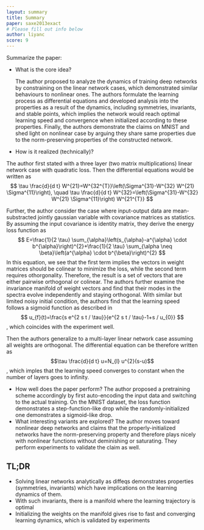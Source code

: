 ```yaml
---
layout: summary
title: Summary
paper: saxe2013exact
# Please fill out info below
author: liyanc
score: 9
---
```


Summarize the paper:
* What is the core idea?

    The author proposed to analyze the dynamics of training deep networks by constraining on the linear network cases, which demonstrated similar behaviours to nonlinear ones.
The authors formulate the learning process as differential equations and developed analysis into the properties as a result of the dynamics, including symmetries, invariants, and stable points, which implies the network would reach optimal learning speed and convergence when initialized according to these properties.
Finally, the authors demonstrate the claims on MNIST and shed light on nonlinear case by arguing they share same properties due to the norm-preserving properties of the constructed network.
* How is it realized (technically)?

The author first stated with a three layer (two matrix multiplications) linear network case with quadratic loss.
Then the differential equations would be written as
$$
\tau \frac{d}{d t} W^{21}=W^{32^{T}}\left(\Sigma^{31}-W^{32} W^{21} \Sigma^{11}\right), \quad \tau \frac{d}{d t} W^{32}=\left(\Sigma^{31}-W^{32} W^{21} \Sigma^{11}\right) W^{21^{T}}
$$

Further, the author consider the case where input-output data are mean-substracted jointly gaussian variable with covariance matrices as statistics.
By assuming the input covariance is identity matrix, they derive the energy loss function as 
$$
E=\frac{1}{2 \tau} \sum_{\alpha}\left(s_{\alpha}-a^{\alpha} \cdot b^{\alpha}\right)^{2}+\frac{1}{2 \tau} \sum_{\alpha \neq \beta}\left(a^{\alpha} \cdot b^{\beta}\right)^{2}
$$
In this equation, we see that the first term implies the vectors in weight matrices should be colinear to minimize the loss, while the second term requires othorgonality.
Therefore, the result is a set of vectors that are either pairwise orthogonal or colinear.
The authors further examine the invariance manifold of weight vectors and find that their modes in the spectra evolve independently and staying orthogonal.
With similar but limited noisy initial condition, the authors find that the learning speed follows a sigmoid function as described in
$$
u_{f}(t)=\frac{s e^{2 s t / \tau}}{e^{2 s t / \tau}-1+s / u_{0}}
$$
, which coincides with the experiment well.

  Then the authors generalize to a multi-layer linear network case assuming all weights are orthogonal.
The differential equation can be therefore written as $$\tau \frac{d}{d t} u=N_{l} u^{2}(s-u)$$, which imples that the learning speed converges to constant when the number of layers goes to infinity.
* How well does the paper perform?
  The author proposed a pretraining scheme accordingly by first auto-encoding the input data and switching to the actual training.
  On the MNIST dataset, the loss function demonstrates a step-function-like drop while the randomly-initialized one demonstrates a sigmoid-like drop.
* What interesting variants are explored?
  The author moves toward nonlinear deep networks and claims that the properly-initialized networks have the norm-preserving property and therefore plays nicely with nonlinear functions without deminishing or saturating.
They perform experiments to validate the claim as well.

## TL;DR
* Solving linear networks analytically as diffeqs demonstrates properties (symmetries, invariants) which have implications on the learning dynamics of them.
* With such invariants, there is a manifold where the learning trajectory is optimal
* Initializing the weights on the manifold gives rise to fast and converging learning dynamics, which is validated by experiments

